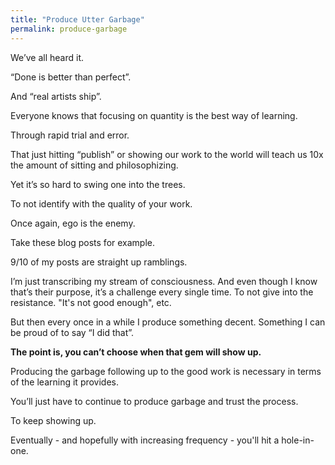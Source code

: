 ```yaml
---
title: "Produce Utter Garbage"
permalink: produce-garbage
---
```


We’ve all heard it.

“Done is better than perfect”.

And “real artists ship”.

Everyone knows that focusing on quantity is the best way of learning.

Through rapid trial and error.

That just hitting “publish” or showing our work to the world will teach us 10x the amount of sitting and philosophizing.

Yet it’s so hard to swing one into the trees.

To not identify with the quality of your work.

Once again, ego is the enemy.

Take these blog posts for example.

9/10 of my posts are straight up ramblings.

I’m just transcribing my stream of consciousness. And even though I know that’s their purpose, it’s a challenge every single time. To not give into the resistance. "It's not good enough", etc.

But then every once in a while I produce something decent. Something I can be proud of to say “I did that”.

**The point is, you can’t choose when that gem will show up.**

Producing the garbage following up to the good work is necessary in terms of the learning it provides.

You’ll just have to continue to produce garbage and trust the process.

To keep showing up.

Eventually - and hopefully with increasing frequency - you'll hit a hole-in-one.
